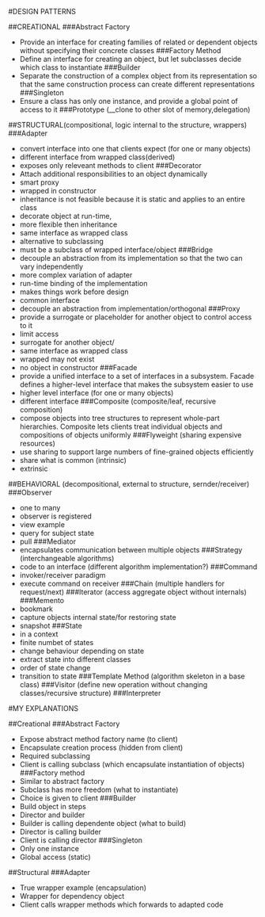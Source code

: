 #DESIGN PATTERNS

##CREATIONAL
###Abstract Factory
*   Provide an interface for creating families of related or dependent objects without specifying their concrete classes
###Factory Method 
*   Define an interface for creating an object, but let subclasses decide which class to instantiate
###Builder    
*   Separate the construction of a complex object from its representation so that the same construction process can create different representations
###Singleton 
*   Ensure a class has only one instance, and provide a global point of access to it
###Prototype (__clone to other slot of memory,delegation)

##STRUCTURAL(compositional, logic internal to the structure, wrappers)
###Adapter 
*   convert interface into one that clients expect (for one or many objects)
*   different interface from wrapped class(derived)
*   exposes only releveant methods to client
###Decorator 
*   Attach additional responsibilities to an object dynamically
*   smart proxy
*   wrapped in constructor
*   inheritance is not feasible because it is static and applies to an entire class
*   decorate object at run-time,
*   more flexible then inheritance
*   same interface as wrapped class
*   alternative to subclassing
*   must be a subclass of wrapped interface/object
###Bridge 
*   decouple an abstraction from its implementation so that the two can vary independently
*   more complex variation of adapter
*   run-time binding of the implementation
*   makes things work before design
*   common interface
*   decouple an abstraction from implementation/orthogonal
###Proxy 
*   provide a surrogate or placeholder for another object to control access to it
*   limit access
*   surrogate for another object/
*   same interface as wrapped class
*   wrapped may not exist
*   no object in constructor
###Facade 
*   provide a unified interface to a set of interfaces in a subsystem. Facade defines a higher-level interface that makes the subsystem easier to use
*   higher level interface (for one or many objects)
*   different interface 
###Composite (composite/leaf, recursive composition)
*   compose objects into tree structures to represent whole-part hierarchies. Composite lets clients treat individual objects and compositions of objects uniformly
###Flyweight (sharing expensive resources)
*   use sharing to support large numbers of fine-grained objects efficiently
*   share what is common (intrinsic)
*   extrinsic

##BEHAVIORAL (decompositional, external to structure, sernder/receiver)
###Observer 
*   one to many
*   observer is registered
*   view example
*   query for subject state
*   pull
###Mediator 
*   encapsulates communication between multiple objects
###Strategy (interchangeable algorithms)
*   code to an interface (different algorithm implementation?)
###Command 
*   invoker/receiver paradigm
*   execute command on receiver
###Chain (multiple handlers for request/next)
###Iterator (access aggregate object without internals)
###Memento 
*   bookmark
*   capture objects internal state/for restoring state
*   snapshot
###State 
*   in a context
*   finite numbet of states
*   change behaviour depending on state
*   extract state into different classes
*   order of state change
*   transition to state
###Template Method (algorithm skeleton in a base class)
###Visitor (define new operation without changing classes/recursive structure)
###Interpreter


#MY EXPLANATIONS

##Creational
###Abstract Factory
*   Expose abstract method factory name (to client) 
*   Encapsulate creation process (hidden from client)
*   Required subclassing
*   Client is calling subclass (which encapsulate instantiation of objects)
###Factory method
*   Similar to abstract factory 
*   Subclass has more freedom (what to instantiate)
*   Choice is given to client
###Builder
*   Build object in steps
*   Director and builder
*   Builder is calling dependente object (what to build)
*   Director is calling builder
*   Client is calling director
###Singleton
*   Only one instance 
*   Global access (static)

##Structural
###Adapter
*   True wrapper example (encapsulation)
*   Wrapper for dependency object
*   Client calls wrapper methods which forwards to adapted code
